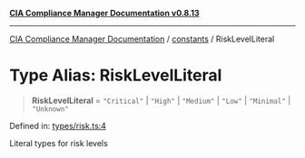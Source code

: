 [**CIA Compliance Manager Documentation v0.8.13**](../../README.md)

***

[CIA Compliance Manager Documentation](../../modules.md) / [constants](../README.md) / RiskLevelLiteral

# Type Alias: RiskLevelLiteral

> **RiskLevelLiteral** = `"Critical"` \| `"High"` \| `"Medium"` \| `"Low"` \| `"Minimal"` \| `"Unknown"`

Defined in: [types/risk.ts:4](https://github.com/Hack23/cia-compliance-manager/blob/2f6ce8651c6fa9a0d9c8860576f0ee67ef038efd/src/types/risk.ts#L4)

Literal types for risk levels
